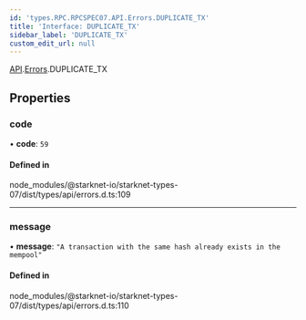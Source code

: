 ```yaml
---
id: 'types.RPC.RPCSPEC07.API.Errors.DUPLICATE_TX'
title: 'Interface: DUPLICATE_TX'
sidebar_label: 'DUPLICATE_TX'
custom_edit_url: null
---
```


[API](../namespaces/types.RPC.RPCSPEC07.API.md).[Errors](../namespaces/types.RPC.RPCSPEC07.API.Errors.md).DUPLICATE_TX

## Properties

### code

• **code**: `59`

#### Defined in

node_modules/@starknet-io/starknet-types-07/dist/types/api/errors.d.ts:109

---

### message

• **message**: `"A transaction with the same hash already exists in the mempool"`

#### Defined in

node_modules/@starknet-io/starknet-types-07/dist/types/api/errors.d.ts:110

